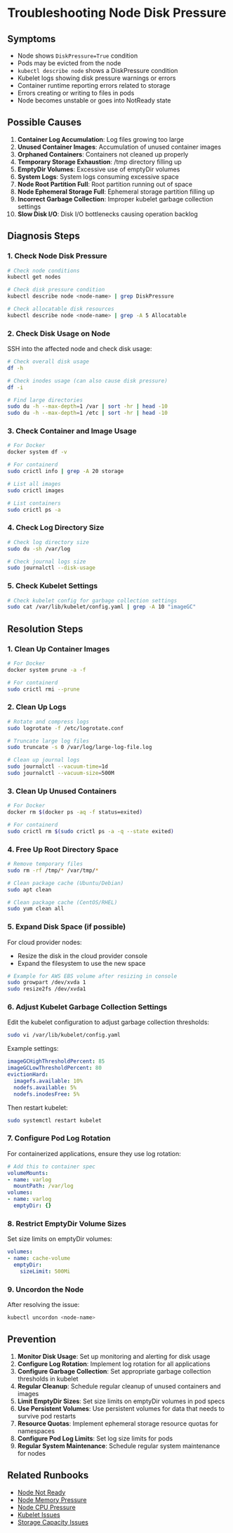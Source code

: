 # Troubleshooting Node Disk Pressure

## Symptoms

* Node shows `DiskPressure=True` condition
* Pods may be evicted from the node
* `kubectl describe node` shows a DiskPressure condition
* Kubelet logs showing disk pressure warnings or errors
* Container runtime reporting errors related to storage
* Errors creating or writing to files in pods
* Node becomes unstable or goes into NotReady state

## Possible Causes

1. **Container Log Accumulation**: Log files growing too large
2. **Unused Container Images**: Accumulation of unused container images
3. **Orphaned Containers**: Containers not cleaned up properly
4. **Temporary Storage Exhaustion**: /tmp directory filling up
5. **EmptyDir Volumes**: Excessive use of emptyDir volumes
6. **System Logs**: System logs consuming excessive space
7. **Node Root Partition Full**: Root partition running out of space
8. **Node Ephemeral Storage Full**: Ephemeral storage partition filling up
9. **Incorrect Garbage Collection**: Improper kubelet garbage collection settings
10. **Slow Disk I/O**: Disk I/O bottlenecks causing operation backlog

## Diagnosis Steps

### 1. Check Node Disk Pressure

```bash
# Check node conditions
kubectl get nodes

# Check disk pressure condition
kubectl describe node <node-name> | grep DiskPressure

# Check allocatable disk resources
kubectl describe node <node-name> | grep -A 5 Allocatable
```

### 2. Check Disk Usage on Node

SSH into the affected node and check disk usage:

```bash
# Check overall disk usage
df -h

# Check inodes usage (can also cause disk pressure)
df -i

# Find large directories
sudo du -h --max-depth=1 /var | sort -hr | head -10
sudo du -h --max-depth=1 /etc | sort -hr | head -10
```

### 3. Check Container and Image Usage

```bash
# For Docker
docker system df -v

# For containerd
sudo crictl info | grep -A 20 storage

# List all images
sudo crictl images

# List containers
sudo crictl ps -a
```

### 4. Check Log Directory Size

```bash
# Check log directory size
sudo du -sh /var/log

# Check journal logs size
sudo journalctl --disk-usage
```

### 5. Check Kubelet Settings

```bash
# Check kubelet config for garbage collection settings
sudo cat /var/lib/kubelet/config.yaml | grep -A 10 "imageGC"
```

## Resolution Steps

### 1. Clean Up Container Images

```bash
# For Docker
docker system prune -a -f

# For containerd
sudo crictl rmi --prune
```

### 2. Clean Up Logs

```bash
# Rotate and compress logs
sudo logrotate -f /etc/logrotate.conf

# Truncate large log files
sudo truncate -s 0 /var/log/large-log-file.log

# Clean up journal logs
sudo journalctl --vacuum-time=1d
sudo journalctl --vacuum-size=500M
```

### 3. Clean Up Unused Containers

```bash
# For Docker
docker rm $(docker ps -aq -f status=exited)

# For containerd
sudo crictl rm $(sudo crictl ps -a -q --state exited)
```

### 4. Free Up Root Directory Space

```bash
# Remove temporary files
sudo rm -rf /tmp/* /var/tmp/*

# Clean package cache (Ubuntu/Debian)
sudo apt clean

# Clean package cache (CentOS/RHEL)
sudo yum clean all
```

### 5. Expand Disk Space (if possible)

For cloud provider nodes:

* Resize the disk in the cloud provider console
* Expand the filesystem to use the new space

```bash
# Example for AWS EBS volume after resizing in console
sudo growpart /dev/xvda 1
sudo resize2fs /dev/xvda1
```

### 6. Adjust Kubelet Garbage Collection Settings

Edit the kubelet configuration to adjust garbage collection thresholds:

```bash
sudo vi /var/lib/kubelet/config.yaml
```

Example settings:

```yaml
imageGCHighThresholdPercent: 85
imageGCLowThresholdPercent: 80
evictionHard:
  imagefs.available: 10%
  nodefs.available: 5%
  nodefs.inodesFree: 5%
```

Then restart kubelet:

```bash
sudo systemctl restart kubelet
```

### 7. Configure Pod Log Rotation

For containerized applications, ensure they use log rotation:

```yaml
# Add this to container spec
volumeMounts:
- name: varlog
  mountPath: /var/log
volumes:
- name: varlog
  emptyDir: {}
```

### 8. Restrict EmptyDir Volume Sizes

Set size limits on emptyDir volumes:

```yaml
volumes:
- name: cache-volume
  emptyDir:
    sizeLimit: 500Mi
```

### 9. Uncordon the Node

After resolving the issue:

```bash
kubectl uncordon <node-name>
```

## Prevention

1. **Monitor Disk Usage**: Set up monitoring and alerting for disk usage
2. **Configure Log Rotation**: Implement log rotation for all applications
3. **Configure Garbage Collection**: Set appropriate garbage collection thresholds in kubelet
4. **Regular Cleanup**: Schedule regular cleanup of unused containers and images
5. **Limit EmptyDir Sizes**: Set size limits on emptyDir volumes in pod specs
6. **Use Persistent Volumes**: Use persistent volumes for data that needs to survive pod restarts
7. **Resource Quotas**: Implement ephemeral storage resource quotas for namespaces
8. **Configure Pod Log Limits**: Set log size limits for pods
9. **Regular System Maintenance**: Schedule regular system maintenance for nodes

## Related Runbooks

* [Node Not Ready](./node-not-ready.md)
* [Node Memory Pressure](./node-memory-pressure.md)
* [Node CPU Pressure](./node-cpu-pressure.md)
* [Kubelet Issues](./kubelet-issues.md)
* [Storage Capacity Issues](../storage/storage-capacity-issues.md)